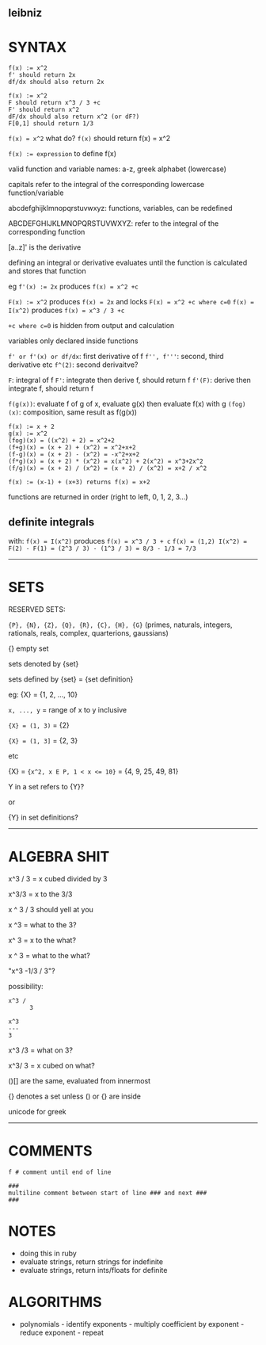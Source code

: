 ## leibniz

# SYNTAX
```
f(x) := x^2
f' should return 2x
df/dx should also return 2x

f(x) := x^2
F should return x^3 / 3 +c
F' should return x^2
dF/dx should also return x^2 (or dF?)
F[0,1] should return 1/3 
```
`f(x) = x^2` what do?
`f(x)` should return f(x) = x^2

`f(x) := expression` to define f(x)

valid function and variable names: a-z, greek alphabet (lowercase)

capitals refer to the integral of the corresponding lowercase function/variable

abcdefghijklmnopqrstuvwxyz: functions, variables, can be redefined

ABCDEFGHIJKLMNOPQRSTUVWXYZ: refer to the integral of the corresponding function

[a..z]' is the derivative

defining an integral or derivative evaluates until the function is calculated and stores that function

eg `f'(x) := 2x` produces `f(x) = x^2 +c`

`F(x) := x^2` produces `f(x) = 2x` and locks `F(x) = x^2 +c where c=0`
`f(x) = I(x^2)` produces `f(x) = x^3 / 3 +c`

`+c where c=0` is hidden from output and calculation

variables only declared inside functions



`f' or f'(x) or df/dx`: first derivative of f
`f'', f'''`: second, third derivative etc
`f^(2)`: second derivaitve?

`F`: integral of f
`F'`: integrate then derive f, should return f
`f'(F)`: derive then integrate f, should return f

`f(g(x))`: evaluate f of g of x, evaluate g(x) then evaluate f(x) with g
`(fog)(x)`: composition, same result as f(g(x))
```
f(x) := x + 2
g(x) := x^2
(fog)(x) = ((x^2) + 2) = x^2+2
(f+g)(x) = (x + 2) + (x^2) = x^2+x+2
(f-g)(x) = (x + 2) - (x^2) = -x^2+x+2
(f*g)(x) = (x + 2) * (x^2) = x(x^2) + 2(x^2) = x^3+2x^2
(f/g)(x) = (x + 2) / (x^2) = (x + 2) / (x^2) = x+2 / x^2 

f(x) := (x-1) + (x+3) returns f(x) = x+2
```
functions are returned in order (right to left, 0, 1, 2, 3...)

## definite integrals
with:
`f(x) = I(x^2)` produces `f(x) = x^3 / 3 + c`
`f(x) = (1,2) I(x^2) = F(2) - F(1) = (2^3 / 3) - (1^3 / 3) = 8/3 - 1/3 = 7/3`

---

# SETS

RESERVED SETS:

`{P}, {N}, {Z}, {Q}, {R}, {C}, {H}, {G}`
(primes, naturals, integers, rationals, reals, complex, quarterions, gaussians)

{} empty set

sets denoted by {set}

sets defined by {set} = {set definition}

eg: {X} = {1, 2, ..., 10}

`x, ..., y` = range of x to y inclusive

`{X} = (1, 3)` = {2}

`{X} = (1, 3]` = {2, 3}

etc

{X} = `{x^2, x E P, 1 < x <= 10}` = {4, 9, 25, 49, 81}

Y in a set refers to {Y}?

or

{Y} in set definitions?

---

# ALGEBRA SHIT

x^3 / 3 = x cubed divided by 3

x^3/3 = x to the 3/3

x ^ 3 / 3 should yell at you

x ^3 = what to the 3?

x^ 3 = x to the what?

x ^ 3 = what to the what?

"x^3 -1/3 / 3"?

possibility: 

```
x^3 /
      3
```
```
x^3
---
3
```

x^3 /3 = what on 3?

x^3/ 3 = x cubed on what?

()[] are the same, evaluated from innermost

{} denotes a set unless () or {} are inside

unicode for greek

---

# COMMENTS
```
f # comment until end of line

###
multiline comment between start of line ### and next ###
###
```

# NOTES
* doing this in ruby
* evaluate strings, return strings for indefinite
* evaluate strings, return ints/floats for definite

# ALGORITHMS

* polynomials
      - identify exponents
      - multiply coefficient by exponent
      - reduce exponent
      - repeat
